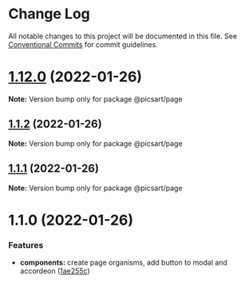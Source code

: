 # Change Log

All notable changes to this project will be documented in this file.
See [Conventional Commits](https://conventionalcommits.org) for commit guidelines.

# [1.12.0](https://github.com/har-sargis/lerna/compare/v1.11.0...v1.12.0) (2022-01-26)

**Note:** Version bump only for package @picsart/page





## [1.1.2](https://github.com/har-sargis/lerna/compare/@picsart/page@1.1.1...@picsart/page@1.1.2) (2022-01-26)

**Note:** Version bump only for package @picsart/page





## [1.1.1](https://github.com/har-sargis/lerna/compare/@picsart/page@1.1.0...@picsart/page@1.1.1) (2022-01-26)

**Note:** Version bump only for package @picsart/page





# 1.1.0 (2022-01-26)


### Features

* **components:** create page organisms, add button to modal and accordeon ([1ae255c](https://github.com/har-sargis/lerna/commit/1ae255c6874ba77b4c71645975dafa402ef5d0c0))
